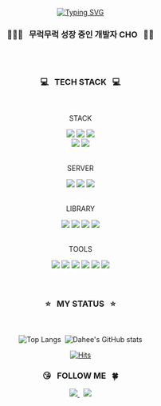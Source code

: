 <div align=center >
  
[![Typing SVG](https://readme-typing-svg.demolab.com?font=Rubik&pause=1000&color=D956FF&center=true&vCenter=true&width=435&lines=+I'm+a+Web+Frontend+Developer+%F0%9F%92%9C)](https://git.io/typing-svg)
  <br />
  
  ### 👩🏻‍💻 &nbsp; 무럭무럭 성장 중인 개발자 CHO &nbsp; 🌱✨
  <br /><br />
  
  ### 💻 &nbsp; TECH STACK &nbsp; 💻
  <br />
  
  <div align=center>
    <p>STACK</p>
    <img src="https://img.shields.io/badge/html5-E34F26?style=round&logo=html5&logoColor=white"> 
    <img src="https://img.shields.io/badge/css3-1572B6?style=round&logo=css3&logoColor=white"> 
    <img src="https://img.shields.io/badge/sass-CC6699?style=round&logo=sass&logoColor=white"> 
    <br />
    <img src="https://img.shields.io/badge/javascript-F7DF1E?style=round&logo=javascript&logoColor=black"> 
    <img src="https://img.shields.io/badge/react-61DAFB?style=round&logo=react&logoColor=white"> 
  </div><br />
  <div>
    <p>SERVER</p>
    <img src="https://img.shields.io/badge/amazonaws-232F3E?style=round&logo=amazonaws&logoColor=white"> 
    <img src="https://img.shields.io/badge/amazons3-569A31?style=round&logo=amazons3&logoColor=white"> 
    <img src="https://img.shields.io/badge/netlify-00C7B7?style=round&logo=netlify&logoColor=white"> 
  </div><br />
  <div>
    <p>LIBRARY</p>
    <img src="https://img.shields.io/badge/styledcomponents-DB7093?style=round&logo=styledcomponents&logoColor=white"> 
    <img src="https://img.shields.io/badge/reactrouter-CA4245?style=round&logo=reactrouter&logoColor=white">
    <img src="https://img.shields.io/badge/reactquery-FF4154?style=round&logo=reactquery&logoColor=white"> 
    <img src="https://img.shields.io/badge/reacthookform-EC5990?style=round&logo=reacthookform&logoColor=black">
  </div><br />
  <div>
    <p>TOOLS</p>
    <img src="https://img.shields.io/badge/github-5C2D91?style=round&logo=VScode&logoColor=white">
    <img src="https://img.shields.io/badge/github-181717?style=round&logo=github&logoColor=white"> 
    <img src="https://img.shields.io/badge/git-F05032?style=round&logo=git&logoColor=white">
    <img src="https://img.shields.io/badge/discord-5865F2?style=round&logo=discord&logoColor=white">
    <img src="https://img.shields.io/badge/notion-000000?style=round&logo=notion&logoColor=white">
    <img src="https://img.shields.io/badge/slack-4A154B?style=round&logo=slack&logoColor=white">
  </div>
  <br /><br />
  
  ### ⭐ &nbsp; MY STATUS &nbsp; ⭐
  <br />
  
![Top Langs](https://github-readme-stats.vercel.app/api/top-langs/?username=selene-cho&layout=compact&theme=dracula)&nbsp;
![Dahee's GitHub stats](https://github-readme-stats.vercel.app/api?username=selene-cho&show_icons=true&theme=dracula)
<br />
  
[![Hits](https://hits.seeyoufarm.com/api/count/incr/badge.svg?url=https%3A%2F%2Fgithub.com%2Fselene-cho&count_bg=%23E7A7FF&title_bg=%238D64F3&icon=&icon_color=%23C365FB&title=HITS&edge_flat=false)](https://github.com/selene-cho)

  ### 😘 &nbsp; FOLLOW ME &nbsp; 🍀
  <div align="center">
    <a href="https://velog.io/@fullmoon29">
      <img src="https://img.shields.io/badge/TECH%20BLOG-11B48A?style=round&logo=Vimeo&logoColor=white&link=https://velog.io/@fullmoon29" />
    </a>&nbsp;
    <a href="mailto:selene.cho29@gmail.com">
      <img src="https://img.shields.io/badge/Gmail-d14836?style=round&logo=Gmail&logoColor=white&link=selene.cho29@gmail.com" />
    </a>
  </div>
</div>

<!--
**selene-cho/selene-cho** is a ✨ _special_ ✨ repository because its `README.md` (this file) appears on your GitHub profile.

Here are some ideas to get you started:

- 🔭 I’m currently working on ...
- 🌱 I’m currently learning ...
- 👯 I’m looking to collaborate on ...
- 🤔 I’m looking for help with ...
- 💬 Ask me about ...
- 📫 How to reach me: ...
- 😄 Pronouns: ...
- ⚡ Fun fact: ...
-->

